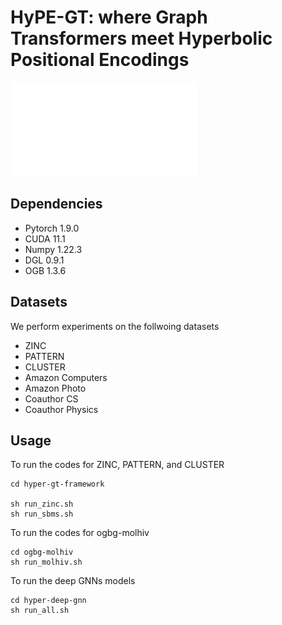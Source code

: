 # HyPE-GT: where Graph Transformers meet Hyperbolic Positional Encodings

![HyPE-GT](./hype-gt_model.pdf)

## Dependencies

* Pytorch 1.9.0
* CUDA 11.1
* Numpy 1.22.3
* DGL 0.9.1
* OGB 1.3.6

## Datasets

We perform experiments on the follwoing datasets

* ZINC
* PATTERN
* CLUSTER
* Amazon Computers
* Amazon Photo
* Coauthor CS
* Coauthor Physics

## Usage
 To run the codes for ZINC, PATTERN, and CLUSTER
 ```
 cd hyper-gt-framework
 
 sh run_zinc.sh
 sh run_sbms.sh
 ```
 
 To run the codes for ogbg-molhiv
 ```
 cd ogbg-molhiv
 sh run_molhiv.sh
 ```
 
 To run the deep GNNs models
 ```
 cd hyper-deep-gnn
 sh run_all.sh
 ```
